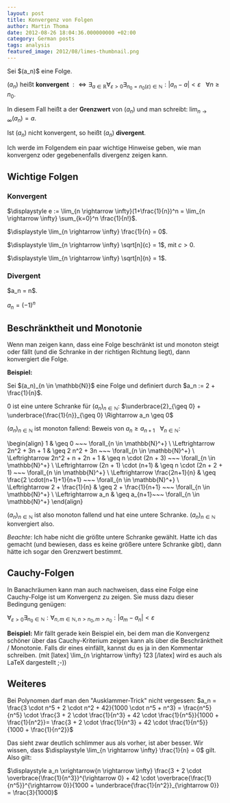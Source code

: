 ```yaml
---
layout: post
title: Konvergenz von Folgen
author: Martin Thoma
date: 2012-08-26 18:04:36.000000000 +02:00
category: German posts
tags: analysis
featured_image: 2012/08/limes-thumbnail.png
---
```

<div class="definition">Sei $(a_n)$ eine Folge.

$(a_n)$ hei&szlig;t <strong>konvergent</strong> $:\Leftrightarrow \exists_{a \in \mathbb{R}} \forall_{ \varepsilon > 0} \exists_{n_0 = n_0(\varepsilon) \in \mathbb{N}}: |a_n - a | < \varepsilon~~~\forall n \geq n_0$.

In diesem Fall hei&szlig;t a der <strong>Grenzwert</strong> von $(a_n)$ und man schreibt:
$\displaystyle \lim_{n \rightarrow \infty} (a_n) = a$.

Ist $(a_n)$ nicht konvergent, so hei&szlig;t $(a_n)$ <strong>divergent</strong>.</div>

Ich werde im Folgendem ein paar wichtige Hinweise geben, wie man konvergenz oder gegebenenfalls divergenz zeigen kann.

<h2>Wichtige Folgen</h2>
<h3>Konvergent</h3>
$\displaystyle e := \lim_{n \rightarrow \infty}(1+\frac{1}{n})^n = \lim_{n \rightarrow \infty} \sum_{k=0}^n \frac{1}{n!}$.

$\displaystyle \lim_{n \rightarrow \infty} \frac{1}{n} = 0$.

$\displaystyle \lim_{n \rightarrow \infty} \sqrt[n]{c} = 1$, mit $c > 0$.

$\displaystyle \lim_{n \rightarrow \infty} \sqrt[n]{n} = 1$.

<h3>Divergent</h3>
$a_n = n$.

$a_n = (-1)^n$

<h2>Beschr&auml;nktheit und Monotonie</h2>
Wenn man zeigen kann, dass eine Folge beschr&auml;nkt ist und monoton steigt oder f&auml;llt (und die Schranke in der richtigen Richtung liegt), dann konvergiert die Folge.

<strong>Beispiel:</strong>
<div class="example">Sei $(a_n)_{n \in \mathbb{N}}$ eine Folge und definiert durch $a_n := 2 + \frac{1}{n}$.

0 ist eine untere Schranke f&uuml;r $(a_n)_{n \in \mathbb{N}}$:
$\underbrace{2}_{\geq 0} + \underbrace{\frac{1}{n}}_{\geq 0} \Rightarrow a_n \geq 0$

$(a_n)_{n \in \mathbb{N}}$ ist monoton fallend:
Beweis von $a_n \geq a_{n+1} ~~~ \forall_{n \in \mathbb{N}}$:

\begin{align}
                            1        & \geq 0 ~~~ \forall_{n \in \mathbb{N}^+} \\
\Leftrightarrow 2n^2 + 3n + 1        & \geq 2 n^2 + 3n ~~~ \forall_{n \in \mathbb{N}^+} \\
\Leftrightarrow 2n^2 + n + 2n + 1    & \geq n \cdot (2n + 3) ~~~ \forall_{n \in \mathbb{N}^+} \\
\Leftrightarrow (2n + 1) \cdot (n+1) & \geq n \cdot (2n + 2 + 1) ~~~ \forall_{n \in \mathbb{N}^+} \\
\Leftrightarrow \frac{2n+1}{n}       & \geq \frac{2 \cdot(n+1)+1}{n+1} ~~~ \forall_{n \in \mathbb{N}^+} \\
\Leftrightarrow 2 + \frac{1}{n}      & \geq 2 + \frac{1}{n+1} ~~~ \forall_{n \in \mathbb{N}^+} \\
\Leftrightarrow a_n                  & \geq a_{n+1}~~~ \forall_{n \in \mathbb{N}^+}
\end{align}

$(a_n)_{n \in \mathbb{N}}$ ist also monoton fallend und hat eine untere Schranke. $(a_n)_{n \in \mathbb{N}}$ konvergiert also.

<em>Beachte</em>: Ich habe nicht die gr&ouml;&szlig;te untere Schranke gew&auml;hlt. Hatte ich das gemacht (und bewiesen, dass es keine gr&ouml;&szlig;ere untere Schranke gibt), dann h&auml;tte ich sogar den Grenzwert bestimmt.</div>

<h2>Cauchy-Folgen</h2>
In Banachr&auml;umen kann man auch nachweisen, dass eine Folge eine Cauchy-Folge ist um Konvergenz zu zeigen. Sie muss dazu dieser Bedingung gen&uuml;gen:

$\forall_{\varepsilon > 0} \exists_{n_0 \in \mathbb{N}}: \forall_{n,m\in\mathbb{N}, n>n_0, m>n_0}: |a_m- a_n| < \varepsilon$

<strong>Beispiel:</strong>
Mir f&auml;llt gerade kein Beispiel ein, bei dem man die Konvergenz sch&ouml;ner &uuml;ber das Cauchy-Kriterium zeigen kann als &uuml;ber die Beschr&auml;nktheit / Monotonie. Falls dir eines einf&auml;llt, kannst du es ja in den Kommentar schreiben. (mit <span class="code">&#091;latex&#093; \lim_{n \rightarrow \infty} 123 &#091;/latex&#093;</span> wird es auch als LaTeX dargestellt ;-))

<h2>Weiteres</h2>

Bei Polynomen darf man den "Ausklammer-Trick" nicht vergessen:
$a_n = \frac{3 \cdot n^5 + 2 \cdot n^2 + 42}{1000 \cdot n^5 + n^3} = \frac{n^5}{n^5} \cdot \frac{3 + 2 \cdot \frac{1}{n^3} + 42 \cdot \frac{1}{n^5}}{1000 + \frac{1}{n^2}}= \frac{3 + 2 \cdot \frac{1}{n^3} + 42 \cdot \frac{1}{n^5}}{1000 + \frac{1}{n^2}}$

Das sieht zwar deutlich schlimmer aus als vorher, ist aber besser. Wir wissen, dass $\displaystyle \lim_{n \rightarrow \infty} \frac{1}{n} = 0$ gilt. Also gilt:

$\displaystyle a_n \xrightarrow{n \rightarrow \infty} \frac{3 + 2 \cdot \overbrace{\frac{1}{n^3}}^{\rightarrow 0} + 42 \cdot \overbrace{\frac{1}{n^5}}^{\rightarrow 0}}{1000 + \underbrace{\frac{1}{n^2}}_{\rightarrow 0}} = \frac{3}{1000}$
